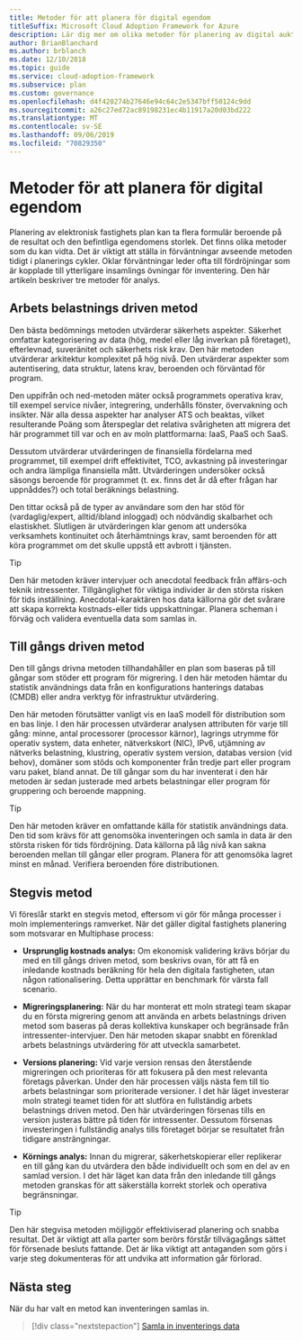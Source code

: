 ```yaml
---
title: Metoder för att planera för digital egendom
titleSuffix: Microsoft Cloud Adoption Framework for Azure
description: Lär dig mer om olika metoder för planering av digital auktion.
author: BrianBlanchard
ms.author: brblanch
ms.date: 12/10/2018
ms.topic: guide
ms.service: cloud-adoption-framework
ms.subservice: plan
ms.custom: governance
ms.openlocfilehash: d4f420274b27646e94c64c2e5347bff50124c9dd
ms.sourcegitcommit: a26c27ed72ac89198231ec4b11917a20d03bd222
ms.translationtype: MT
ms.contentlocale: sv-SE
ms.lasthandoff: 09/06/2019
ms.locfileid: "70829350"
---
```

# <a name="approaches-to-digital-estate-planning"></a>Metoder för att planera för digital egendom

Planering av elektronisk fastighets plan kan ta flera formulär beroende på de resultat och den befintliga egendomens storlek. Det finns olika metoder som du kan vidta. Det är viktigt att ställa in förväntningar avseende metoden tidigt i planerings cykler. Oklar förväntningar leder ofta till fördröjningar som är kopplade till ytterligare insamlings övningar för inventering. Den här artikeln beskriver tre metoder för analys.

## <a name="workload-driven-approach"></a>Arbets belastnings driven metod

Den bästa bedömnings metoden utvärderar säkerhets aspekter. Säkerhet omfattar kategorisering av data (hög, medel eller låg inverkan på företaget), efterlevnad, suveränitet och säkerhets risk krav. Den här metoden utvärderar arkitektur komplexitet på hög nivå. Den utvärderar aspekter som autentisering, data struktur, latens krav, beroenden och förväntad för program.

Den uppifrån och ned-metoden mäter också programmets operativa krav, till exempel service nivåer, integrering, underhålls fönster, övervakning och insikter. När alla dessa aspekter har analyser ATS och beaktas, vilket resulterande Poäng som återspeglar det relativa svårigheten att migrera det här programmet till var och en av moln plattformarna: IaaS, PaaS och SaaS.

Dessutom utvärderar utvärderingen de finansiella fördelarna med programmet, till exempel drift effektivitet, TCO, avkastning på investeringar och andra lämpliga finansiella mått. Utvärderingen undersöker också säsongs beroende för programmet (t. ex. finns det år då efter frågan har uppnåddes?) och total beräknings belastning.

Den tittar också på de typer av användare som den har stöd för (vardaglig/expert, alltid/ibland inloggad) och nödvändig skalbarhet och elastiskhet. Slutligen är utvärderingen klar genom att undersöka verksamhets kontinuitet och återhämtnings krav, samt beroenden för att köra programmet om det skulle uppstå ett avbrott i tjänsten.

> [!TIP]
> Den här metoden kräver intervjuer och anecdotal feedback från affärs-och teknik intressenter. Tillgänglighet för viktiga individer är den största risken för tids inställning. Anecdotal-karaktären hos data källorna gör det svårare att skapa korrekta kostnads-eller tids uppskattningar. Planera scheman i förväg och validera eventuella data som samlas in.

## <a name="asset-driven-approach"></a>Till gångs driven metod

Den till gångs drivna metoden tillhandahåller en plan som baseras på till gångar som stöder ett program för migrering. I den här metoden hämtar du statistik användnings data från en konfigurations hanterings databas (CMDB) eller andra verktyg för infrastruktur utvärdering.

Den här metoden förutsätter vanligt vis en IaaS modell för distribution som en bas linje. I den här processen utvärderar analysen attributen för varje till gång: minne, antal processorer (processor kärnor), lagrings utrymme för operativ system, data enheter, nätverkskort (NIC), IPv6, utjämning av nätverks belastning, klustring, operativ system version, databas version (vid behov), domäner som stöds och komponenter från tredje part eller program varu paket, bland annat. De till gångar som du har inventerat i den här metoden är sedan justerade med arbets belastningar eller program för gruppering och beroende mappning.

> [!TIP]
> Den här metoden kräver en omfattande källa för statistik användnings data. Den tid som krävs för att genomsöka inventeringen och samla in data är den största risken för tids fördröjning. Data källorna på låg nivå kan sakna beroenden mellan till gångar eller program. Planera för att genomsöka lagret minst en månad. Verifiera beroenden före distributionen.

## <a name="incremental-approach"></a>Stegvis metod

Vi föreslår starkt en stegvis metod, eftersom vi gör för många processer i moln implementerings ramverket. När det gäller digital fastighets planering som motsvarar en Multiphase process:

- **Ursprunglig kostnads analys:** Om ekonomisk validering krävs börjar du med en till gångs driven metod, som beskrivs ovan, för att få en inledande kostnads beräkning för hela den digitala fastigheten, utan någon rationalisering. Detta upprättar en benchmark för värsta fall scenario.

- **Migreringsplanering:** När du har monterat ett moln strategi team skapar du en första migrering genom att använda en arbets belastnings driven metod som baseras på deras kollektiva kunskaper och begränsade från intressenter-intervjuer. Den här metoden skapar snabbt en förenklad arbets belastnings utvärdering för att utveckla samarbetet.

- **Versions planering:** Vid varje version rensas den återstående migreringen och prioriteras för att fokusera på den mest relevanta företags påverkan. Under den här processen väljs nästa fem till tio arbets belastningar som prioriterade versioner. I det här läget investerar moln strategi teamet tiden för att slutföra en fullständig arbets belastnings driven metod. Den här utvärderingen försenas tills en version justeras bättre på tiden för intressenter. Dessutom försenas investeringen i fullständig analys tills företaget börjar se resultatet från tidigare ansträngningar.

- **Körnings analys:** Innan du migrerar, säkerhetskopierar eller replikerar en till gång kan du utvärdera den både individuellt och som en del av en samlad version. I det här läget kan data från den inledande till gångs metoden granskas för att säkerställa korrekt storlek och operativa begränsningar.

> [!TIP]
> Den här stegvisa metoden möjliggör effektiviserad planering och snabba resultat. Det är viktigt att alla parter som berörs förstår tillvägagångs sättet för försenade besluts fattande. Det är lika viktigt att antaganden som görs i varje steg dokumenteras för att undvika att information går förlorad.

## <a name="next-steps"></a>Nästa steg

När du har valt en metod kan inventeringen samlas in.

> [!div class="nextstepaction"]
> [Samla in inventerings data](inventory.md)
